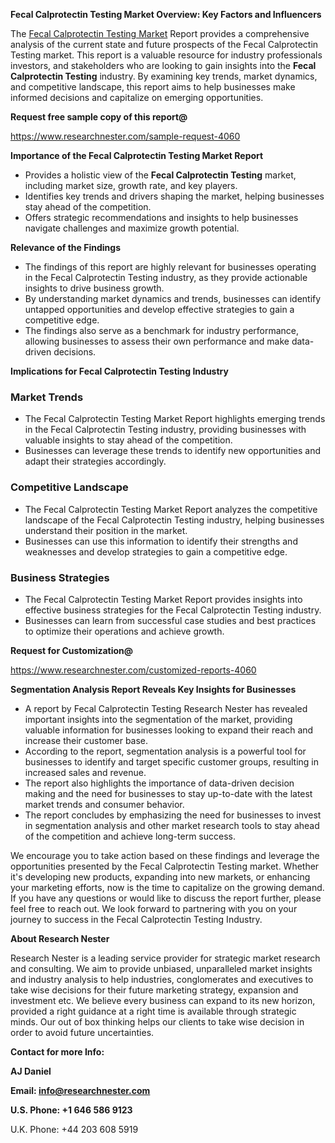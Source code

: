 ﻿<a name="_hlk168570615"></a><a name="_hlk168498031"></a>**Fecal Calprotectin Testing Market Overview: Key Factors and Influencers**

The [Fecal Calprotectin Testing Market](https://www.researchnester.com/reports/faecal-calprotectin-testing-market/4060) Report provides a comprehensive analysis of the current state and future prospects of the Fecal Calprotectin Testing market. This report is a valuable resource for industry professionals investors, and stakeholders who are looking to gain insights into the **Fecal Calprotectin Testing** industry. By examining key trends, market dynamics, and competitive landscape, this report aims to help businesses make informed decisions and capitalize on emerging opportunities.

**Request free sample copy of this report@**

<https://www.researchnester.com/sample-request-4060> 

**Importance of the Fecal Calprotectin Testing Market Report**

- Provides a holistic view of the **Fecal Calprotectin Testing** market, including market size, growth rate, and key players.
- Identifies key trends and drivers shaping the market, helping businesses stay ahead of the competition.
- Offers strategic recommendations and insights to help businesses navigate challenges and maximize growth potential.

**Relevance of the Findings**

- The findings of this report are highly relevant for businesses operating in the Fecal Calprotectin Testing industry, as they provide actionable insights to drive business growth.
- By understanding market dynamics and trends, businesses can identify untapped opportunities and develop effective strategies to gain a competitive edge.
- The findings also serve as a benchmark for industry performance, allowing businesses to assess their own performance and make data-driven decisions.

**Implications for Fecal Calprotectin Testing Industry**
### **Market Trends**
- The Fecal Calprotectin Testing Market Report highlights emerging trends in the Fecal Calprotectin Testing industry, providing businesses with valuable insights to stay ahead of the competition.
- Businesses can leverage these trends to identify new opportunities and adapt their strategies accordingly.
### **Competitive Landscape**
- The Fecal Calprotectin Testing Market Report analyzes the competitive landscape of the Fecal Calprotectin Testing industry, helping businesses understand their position in the market.
- Businesses can use this information to identify their strengths and weaknesses and develop strategies to gain a competitive edge.
### **Business Strategies**
- The Fecal Calprotectin Testing Market Report provides insights into effective business strategies for the Fecal Calprotectin Testing industry.
- Businesses can learn from successful case studies and best practices to optimize their operations and achieve growth.

**Request for Customization@**

<https://www.researchnester.com/customized-reports-4060> 

**Segmentation Analysis Report Reveals Key Insights for Businesses**

- A report by Fecal Calprotectin Testing Research Nester has revealed important insights into the segmentation of the market, providing valuable information for businesses looking to expand their reach and increase their customer base.
- According to the report, segmentation analysis is a powerful tool for businesses to identify and target specific customer groups, resulting in increased sales and revenue.
- The report also highlights the importance of data-driven decision making and the need for businesses to stay up-to-date with the latest market trends and consumer behavior.
- The report concludes by emphasizing the need for businesses to invest in segmentation analysis and other market research tools to stay ahead of the competition and achieve long-term success.

We encourage you to take action based on these findings and leverage the opportunities presented by the Fecal Calprotectin Testing market. Whether it's developing new products, expanding into new markets, or enhancing your marketing efforts, now is the time to capitalize on the growing demand. If you have any questions or would like to discuss the report further, please feel free to reach out. We look forward to partnering with you on your journey to success in the Fecal Calprotectin Testing Industry.

**About Research Nester**

Research Nester is a leading service provider for strategic market research and consulting. We aim to provide unbiased, unparalleled market insights and industry analysis to help industries, conglomerates and executives to take wise decisions for their future marketing strategy, expansion and investment etc. We believe every business can expand to its new horizon, provided a right guidance at a right time is available through strategic minds. Our out of box thinking helps our clients to take wise decision in order to avoid future uncertainties.

**Contact for more Info:**

**AJ Daniel**

**Email: info@researchnester.com**

**U.S. Phone: +1 646 586 9123**

U.K. Phone: +44 203 608 5919



